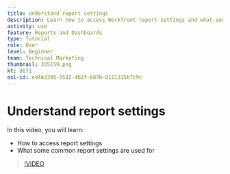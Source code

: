 ```yaml
---
title: Understand report settings
description: Learn how to access Workfront report settings and what some common report settings are used for.
activity: use
feature: Reports and Dashboards
type: Tutorial
role: User
level: Beginner
team: Technical Marketing
thumbnail: 335159.png
kt: 8871
exl-id: ed4b3395-9582-4b3f-b87b-8121315b7c9c
---
```

# Understand report settings

In this video, you will learn:

* How to access report settings
* What some common report settings are used for

>[!VIDEO](https://video.tv.adobe.com/v/335159/?quality=12)
